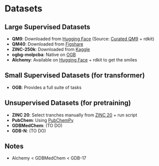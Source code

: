 # Datasets

## Large Supervised Datasets

- **QM9**: Downloaded from [Hugging Face](https://huggingface.co/datasets/yairschiff/qm9) (Source: [Curated QM9](https://moldis-group.github.io/curatedQM9/) + rdkit)
- **QM40**: Downloaded from [Figshare](https://figshare.com/articles/dataset/QM40_A_More_Realistic_QM_Dataset_for_Machine_Learning_in_Molecular_Science/25993060/1?file=47535647)
- **ZINC-250k**: Downloaded from [Kaggle](https://www.kaggle.com/datasets/basu369victor/zinc250k?resource=download)
- **ogbg-molpcba**: Native on [OGB](https://ogb.stanford.edu/docs/graphprop/)
- **Alchemy**: Available on [Hugging Face](https://huggingface.co/datasets/graphs-datasets/alchemy) + rdkit to get the smiles

## Small Supervised Datasets (for transformer)

- **OGB**: Provides a full suite of tasks

## Unsupervised Datasets (for pretraining)

- **ZINC 20**: Select tranches manually from [ZINC 20](https://zinc20.docking.org/) + run script
- **PubChem**: Using [PubChemPy](https://pubchempy.readthedocs.io/en/latest/)
- **GDBMedChem**: (TO DO)
- **GDB-N**: (TO DO)

## Notes

- Alchemy < GDBMedChem < GDB-17